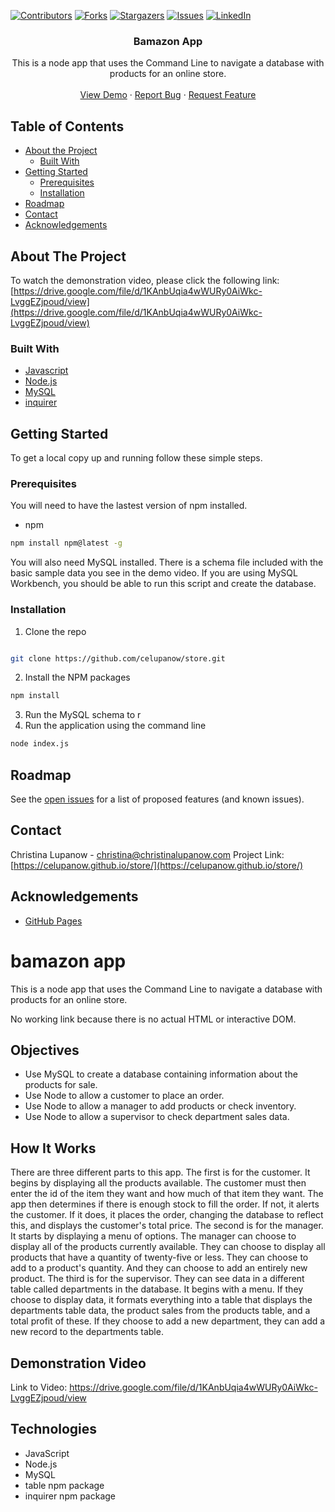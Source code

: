 <!-- PROJECT SHIELDS -->

[![Contributors][contributors-shield]][contributors-url] [![Forks][forks-shield]][forks-url] [![Stargazers][stars-shield]][stars-url] [![Issues][issues-shield]][issues-url] [![LinkedIn][linkedin-shield]][linkedin-url]

 
<h3 align="center">Bamazon App</h3>
<p align="center">
This is a node app that uses the Command Line to navigate a database with products for an online store.
<br />
<br />
<a href=" https://drive.google.com/file/d/1KAnbUqia4wWURy0AiWkc-LvggEZjpoud/view">View Demo</a>
·
<a href="https://github.com/celupanow/store/issues">Report Bug</a>
·
<a href="https://github.com/celupanow/store/issues">Request Feature</a>

</p>

</p>
<!-- TABLE OF CONTENTS -->

## Table of Contents

* [About the Project](#about-the-project)
	* [Built With](#built-with)
* [Getting Started](#getting-started)
	* [Prerequisites](#prerequisites)
	* [Installation](#installation)
* [Roadmap](#roadmap)
* [Contact](#contact)
* [Acknowledgements](#acknowledgements)

 
<!-- ABOUT THE PROJECT -->

## About The Project
To watch the demonstration video, please click the following link:
[https://drive.google.com/file/d/1KAnbUqia4wWURy0AiWkc-LvggEZjpoud/view](https://drive.google.com/file/d/1KAnbUqia4wWURy0AiWkc-LvggEZjpoud/view)

### Built With
* [Javascript](https://developer.mozilla.org/en-US/docs/Web/JavaScript)
* [Node.js](https://nodejs.org)
* [MySQL](https://www.mysql.com/)
* [inquirer](https://www.npmjs.com/package/inquirer)

<!-- GETTING STARTED -->

## Getting Started
To get a local copy up and running follow these simple steps.


### Prerequisites

You will need to have the lastest version of npm installed.
* npm
```sh
npm install npm@latest -g
```
You will also need MySQL installed. There is a schema file included with the basic sample data you see in the demo video. If you are using MySQL Workbench, you should be able to run this script and create the database.
  
### Installation

1. Clone the repo

```sh

git clone https://github.com/celupanow/store.git

```
2. Install the NPM packages
```sh
npm install
```
3. Run the MySQL schema to r
3. Run the application using the command line
```sh
node index.js
```

<!-- ROADMAP -->

## Roadmap

  

See the [open issues](https://github.com/celupanow/store/issues) for a list of proposed features (and known issues).

<!-- CONTACT -->

## Contact
Christina Lupanow - christina@christinalupanow.com
Project Link: [https://celupanow.github.io/store/](https://celupanow.github.io/store/)

<!-- ACKNOWLEDGEMENTS -->

## Acknowledgements
* [GitHub Pages](https://pages.github.com)


<!-- MARKDOWN LINKS & IMAGES -->

<!-- https://www.markdownguide.org/basic-syntax/#reference-style-links -->

[contributors-shield]: https://img.shields.io/github/contributors/celupanow/store.svg?style=flat-square

[contributors-url]: https://github.com/celupanow/store/graphs/contributors

[forks-shield]: https://img.shields.io/github/forks/celupanow/store.svg?style=flat-square

[forks-url]: https://github.com/celupanow/store/network/members

[stars-shield]: https://img.shields.io/github/stars/celupanow/store.svg?style=flat-square

[stars-url]: https://github.com/celupanow/store/stargazers

[issues-shield]: https://img.shields.io/github/issues/celupanow/store.svg?style=flat-square

[issues-url]: https://github.com/celupanow/store/issues

[license-shield]: https://img.shields.io/github/license/celupanow/store.svg?style=flat-square

[license-url]: https://github.com/celupanow/store/blob/master/LICENSE.txt

[linkedin-shield]: https://img.shields.io/badge/-LinkedIn-black.svg?style=flat-square&logo=linkedin&colorB=555

[linkedin-url]: https://linkedin.com/in/celupanow

[product-screenshot]: images/screenshot.png

# bamazon app
This is a node app that uses the Command Line to navigate a database with products for an online store.

No working link because there is no actual HTML or interactive DOM.

## Objectives

 - Use MySQL to create a database containing information about the products for sale.
 - Use Node to allow a customer to place an order.
 - Use Node to allow a manager to add products or check inventory.
 - Use Node to allow a supervisor to check department sales data.
 
## How It Works
There are three different parts to this app. The first is for the customer. It begins by displaying all the products available. The customer must then enter the id of the item they want and how much of that item they want. The app then determines if there is enough stock to fill the order. If not, it alerts the customer. If it does, it places the order, changing the database to reflect this, and displays the customer's total price. The second is for the manager. It starts by displaying a menu of options. The manager can choose to display all of the products currently available. They can choose to display all products that have a quantity of twenty-five or less. They can choose to add to a product's quantity. And they can choose to add an entirely new product. The third is for the supervisor. They can see data in a different table called departments in the database. It begins with a menu. If they choose to display data, it formats everything into a table that displays the departments table data, the product sales from the products table, and a total profit of these. If they choose to add a new department, they can add a new record to the departments table.

## Demonstration Video

Link to Video: https://drive.google.com/file/d/1KAnbUqia4wWURy0AiWkc-LvggEZjpoud/view

## Technologies

 - JavaScript
 - Node.js
 - MySQL
 - table npm package
 - inquirer npm package

<!--stackedit_data:
eyJoaXN0b3J5IjpbNzU5MDY2NDIwLC05NzQ4MTA2MTIsLTE2OD
QxNTAyMzEsMTU2MjYzMDE1MCwxNDA5ODc5NTI5LC0xNzg1NTk5
NF19
-->